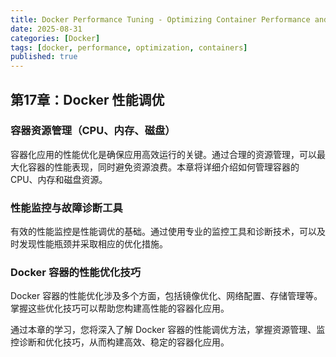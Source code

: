 ```yaml
---
title: Docker Performance Tuning - Optimizing Container Performance and Resource Management
date: 2025-08-31
categories: [Docker]
tags: [docker, performance, optimization, containers]
published: true
---
```


## 第17章：Docker 性能调优

### 容器资源管理（CPU、内存、磁盘）

容器化应用的性能优化是确保应用高效运行的关键。通过合理的资源管理，可以最大化容器的性能表现，同时避免资源浪费。本章将详细介绍如何管理容器的 CPU、内存和磁盘资源。

### 性能监控与故障诊断工具

有效的性能监控是性能调优的基础。通过使用专业的监控工具和诊断技术，可以及时发现性能瓶颈并采取相应的优化措施。

### Docker 容器的性能优化技巧

Docker 容器的性能优化涉及多个方面，包括镜像优化、网络配置、存储管理等。掌握这些优化技巧可以帮助您构建高性能的容器化应用。

通过本章的学习，您将深入了解 Docker 容器的性能调优方法，掌握资源管理、监控诊断和优化技巧，从而构建高效、稳定的容器化应用。